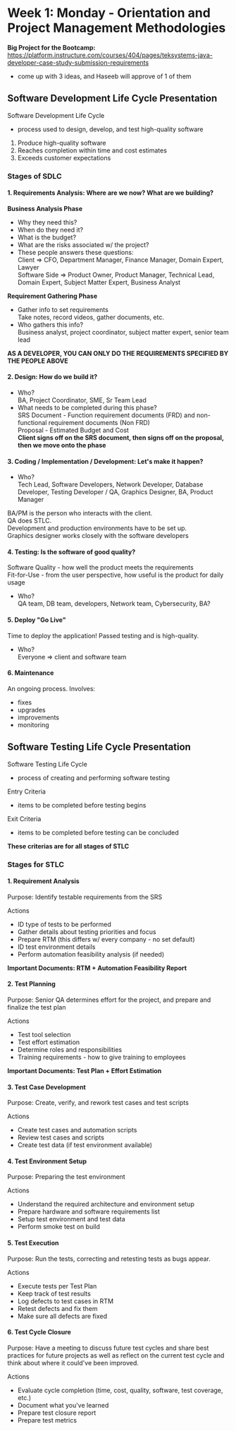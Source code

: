 # Week 1: Monday - Orientation and Project Management Methodologies
**Big Project for the Bootcamp:** https://platform.instructure.com/courses/404/pages/teksystems-java-developer-case-study-submission-requirements
- come up with 3 ideas, and Haseeb will approve of 1 of them

## Software Development Life Cycle Presentation
Software Development Life Cycle
- process used to design, develop, and test high-quality software
1. Produce high-quality software
2. Reaches completion within time and cost estimates
3. Exceeds customer expectations

### Stages of SDLC
#### 1. Requirements Analysis: Where are we now? What are we building?  
**Business Analysis Phase**  
- Why they need this?
- When do they need it?
- What is the budget?
- What are the risks associated w/ the project?
- These people answers these questions:  
Client => CFO, Department Manager, Finance Manager, Domain Expert, Lawyer  
Software Side => Product Owner, Product Manager, Technical Lead, Domain Expert, Subject Matter Expert, Business Analyst
  
**Requirement Gathering Phase**  
- Gather info to set requirements  
Take notes, record videos, gather documents, etc.
- Who gathers this info?  
Business analyst, project coordinator, subject matter expert, senior team lead  
  
**AS A DEVELOPER, YOU CAN ONLY DO THE REQUIREMENTS SPECIFIED BY THE PEOPLE ABOVE**

#### 2. Design: How do we build it?  
- Who?  
BA, Project Coordinator, SME, Sr Team Lead
- What needs to be completed during this phase?  
SRS Document - Function requirement documents (FRD) and non-functional requirement documents (Non FRD)  
Proposal - Estimated Budget and Cost  
**Client signs off on the SRS document, then signs off on the proposal, then we move onto the phase**

#### 3. Coding / Implementation / Development: Let's make it happen?  
- Who?  
Tech Lead, Software Developers, Network Developer, Database Developer, Testing Developer / QA, Graphics Designer, BA, Product Manager  
  
BA/PM is the person who interacts with the client.  
QA does STLC.  
Development and production environments have to be set up.  
Graphics designer works closely with the software developers

#### 4. Testing: Is the software of good quality?  
Software Quality - how well the product meets the requirements  
Fit-for-Use - from the user perspective, how useful is the product for daily usage  
  
- Who?  
QA team, DB team, developers, Network team, Cybersecurity, BA?

#### 5. Deploy "Go Live"  
Time to deploy the application! Passed testing and is high-quality.  
- Who?  
Everyone => client and software team  
  
#### 6. Maintenance  
An ongoing process. Involves:
- fixes
- upgrades
- improvements
- monitoring  
  
## Software Testing Life Cycle Presentation
Software Testing Life Cycle  
- process of creating and performing software testing  

Entry Criteria  
- items to be completed before testing begins

Exit Criteria  
- items to be completed before testing can be concluded  

**These criterias are for all stages of STLC**  
  
### Stages for STLC
#### 1. Requirement Analysis  
Purpose: Identify testable requirements from the SRS  
  
Actions  
- ID type of tests to be performed
- Gather details about testing priorities and focus
- Prepare RTM (this differs w/ every company - no set default)
- ID test environment details
- Perform automation feasibility analysis (if needed)  

**Important Documents: RTM + Automation Feasibility Report**  
  
#### 2. Test Planning  
Purpose: Senior QA determines effort for the project, and prepare and finalize the test plan  
  
Actions  
- Test tool selection
- Test effort estimation
- Determine roles and responsibilities
- Training requirements - how to give training to employees  

**Important Documents: Test Plan + Effort Estimation**  
  
#### 3. Test Case Development  
Purpose: Create, verify, and rework test cases and test scripts  
  
Actions  
- Create test cases and automation scripts
- Review test cases and scripts
- Create test data (if test environment available)  
  
#### 4. Test Environment Setup  
Purpose: Preparing the test environment  
  
Actions  
- Understand the required architecture and environment setup
- Prepare hardware and software requirements list
- Setup test environment and test data
- Perform smoke test on build  

#### 5. Test Execution  
Purpose: Run the tests, correcting and retesting tests as bugs appear.  
  
Actions  
- Execute tests per Test Plan
- Keep track of test results
- Log defects to test cases in RTM
- Retest defects and fix them
- Make sure all defects are fixed

#### 6. Test Cycle Closure  
Purpose: Have a meeting to discuss future test cycles and share best practices for future projects as well as reflect on the current test cycle and think about where it could've been improved.  
  
Actions  
- Evaluate cycle completion (time, cost, quality, software, test coverage, etc.)
- Document what you've learned
- Prepare test closure report
- Prepare test metrics